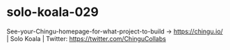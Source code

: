 # solo-koala-029
See-your-Chingu-homepage-for-what-project-to-build -> https://chingu.io/ | Solo Koala | Twitter: https://twitter.com/ChinguCollabs
